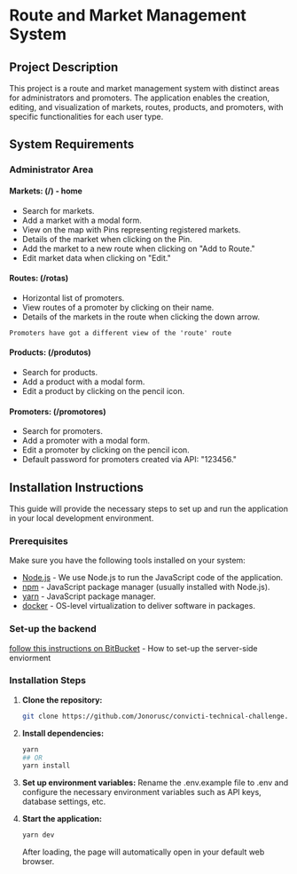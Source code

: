 # Route and Market Management System

## Project Description

This project is a route and market management system with distinct areas for administrators and promoters. The application enables the creation, editing, and visualization of markets, routes, products, and promoters, with specific functionalities for each user type.

## System Requirements

### Administrator Area

#### Markets: (/) - home

- Search for markets.
- Add a market with a modal form.
- View on the map with Pins representing registered markets.
- Details of the market when clicking on the Pin.
- Add the market to a new route when clicking on "Add to Route."
- Edit market data when clicking on "Edit."

#### Routes: (/rotas) 

- Horizontal list of promoters.
- View routes of a promoter by clicking on their name.
- Details of the markets in the route when clicking the down arrow.

`Promoters have got a different view of the 'route' route`

#### Products: (/produtos)

- Search for products.
- Add a product with a modal form.
- Edit a product by clicking on the pencil icon.

#### Promoters: (/promotores)

- Search for promoters.
- Add a promoter with a modal form.
- Edit a promoter by clicking on the pencil icon.
- Default password for promoters created via API: "123456."

## Installation Instructions

This guide will provide the necessary steps to set up and run the application in your local development environment.

### Prerequisites

Make sure you have the following tools installed on your system:

- [Node.js](https://nodejs.org) - We use Node.js to run the JavaScript code of the application.
- [npm](https://www.npmjs.com/) - JavaScript package manager (usually installed with Node.js).
- [yarn](https://classic.yarnpkg.com/lang/en/docs/install/) - JavaScript package manager.
- [docker](https://docs.docker.com/desktop/) - OS-level virtualization to deliver software in packages.

### Set-up the backend

[follow this instructions on BitBucket](https://bitbucket.org/convicti/market-api/src/master/README.md) - How to set-up the server-side enviorment

### Installation Steps

1. **Clone the repository:**

   ```sh
   git clone https://github.com/Jonorusc/convicti-technical-challenge.git
   ```

2. **Install dependencies:**

   ```sh
   yarn
   ## OR
   yarn install
   ```

3. **Set up environment variables:**
   Rename the .env.example file to .env and configure the necessary environment variables such as API keys, database settings, etc.

4. **Start the application:**
   ```sh
   yarn dev
   ```
   After loading, the page will automatically open in your default web browser.
